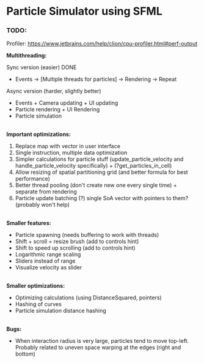 # Particle Simulator using SFML

### TODO:
Profiler: https://www.jetbrains.com/help/clion/cpu-profiler.html#perf-output

**Multithreading:**

Sync version (easier) DONE
- Events -> [Multiple threads for particles] -> Rendering -> Repeat

Async version (harder, slightly better)
- Events + Camera updating + UI updating
- Particle rendering + UI Rendering
- Particle simulation

\
**Important optimizations:**
1. Replace map with vector in user interface
2. Single instruction, multiple data optimization
3. Simpler calculations for particle stuff (update_particle_velocity and handle_particle_velocity specifically) + (?get_particles_in_cell)
4. Allow resizing of spatial partitioning grid (and better formula for best performance)
5. Better thread pooling (don't create new one every single time) + separate from rendering
6. Particle update batching (?) single SoA vector with pointers to them? (probably won't help)

\
**Smaller features:**
- Particle spawning (needs buffering to work with threads)
- Shift + scroll = resize brush (add to controls hint)
- Shift to speed up scrolling (add to controls hint)
- Logarithmic range scaling
- Sliders instead of range
- Visualize velocity as slider

\
**Smaller optimizations:**
- Optimizing calculations (using DistanceSquared, pointers)
- Hashing of curves
- Particle simulation distance hashing

\
**Bugs:**
- When interaction radius is very large, particles tend to move top-left. Probably related to uneven space warping at the edges (right and bottom)
